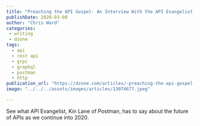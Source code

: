 ```yaml
---
title: "Preaching the API Gospel- An Interview With the API Evangelist, Kin Lane of..."
publishDate: 2020-03-09
author: "Chris Ward"
categories:
 - writing
 - dzone
tags:
  - api
  - rest api
  - grpc
  - graphql
  - postman
  - http
publication_url: "https://dzone.com/articles/-preaching-the-api-gospel-an-interview-with-the-ap"
image: "../../../assets/images/articles/13074677.jpeg"

---
```

See what API Evangelist, Kin Lane of Postman, has to say about the future of APIs as we continue into 2020.

